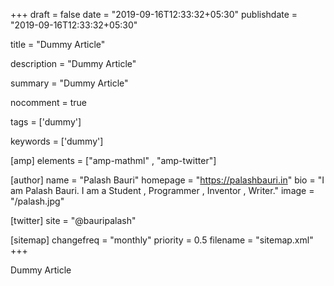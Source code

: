 +++
draft = false
date = "2019-09-16T12:33:32+05:30"
publishdate = "2019-09-16T12:33:32+05:30"

title = "Dummy Article"

description = "Dummy Article"

summary = "Dummy Article"

nocomment = true

tags = ['dummy']

keywords = ['dummy']

[amp]
    elements = ["amp-mathml" , "amp-twitter"]

[author]
    name = "Palash Bauri"
    homepage = "https://palashbauri.in"
    bio = "I am Palash Bauri. I am a Student , Programmer , Inventor , Writer."
    image = "/palash.jpg"


[twitter]
    site = "@bauripalash"

[sitemap]
  changefreq = "monthly"
  priority = 0.5
  filename = "sitemap.xml"
+++


Dummy Article





